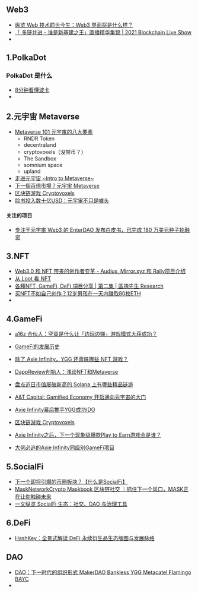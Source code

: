 
## Web3
- [纵览 Web 技术前世今生：Web3 界面将是什么样？](https://www.chainnews.com/articles/680126177929.htm)
- [「 多链并进 - 谁是新基建之王」直播精华集锦 | 2021 Blockchain Live Show](https://www.chainnews.com/articles/460302164316.htm)
- 

## 1.PolkaDot

### PolkaDot 是什么

- [8分钟看懂波卡](https://www.youtube.com/watch?v=jTNDzHLRRuM&t=319s)
- 



## 2.元宇宙 Metaverse

- [Metaverse 101 元宇宙的八大要素](https://www.bilibili.com/video/BV1X3411B7Na?spm_id_from=333.999.0.0)
  - RNDR Token
  - decentraland
  - cryptovoxels（没带币？）
  - The Sandbox
  - somnium space
  - upland
- [走进元宇宙 ~Intro to Metaverse~](https://www.bilibili.com/video/BV1nv411A7nC?spm_id_from=333.999.0.0)
- [下一個百倍市場？元宇宙 Metaverse](https://www.youtube.com/watch?v=GzHlzTcJub8&t=1041s)
- [区块链游戏 Cryptovoxels](https://www.bilibili.com/video/BV1yQ4y167UL?spm_id_from=333.999.0.0)
- [脸书投入数十亿USD：元宇宙不只是噱头](https://www.bilibili.com/video/BV1564y1879f?spm_id_from=333.999.0.0)


#### 关注的项目

- [专注于元宇宙 Web3 的 EnterDAO 发布白皮书，已完成 180 万美元种子轮融资](https://www.chainnews.com/news/632154644574.htm)

## 3.NFT
- [Web3.0 和 NFT 带来的创作者变革 - Audius, Mirror.xyz 和 Rally项目介绍 ](https://www.youtube.com/watch?v=XgWP8PHhXow)
- [从 Loot 看 NFT](https://www.bilibili.com/video/BV15f4y1w7eP?spm_id_from=333.999.0.0)
- [各種NFT, GameFi, DeFi 項目分享 | 第二集 | 區塊先生 Research](https://www.youtube.com/watch?v=jKEVxiQQKxw&t=68s)
- [买NFT不如自己创作？12岁男孩在一天内赚取80枚ETH](https://m.bitalk.com/news/detail/525551197495627776)
- 


## 4.GameFi

- [a16z 合伙人：究竟是什么让「边玩边赚」游戏模式大获成功？](https://www.chainnews.com/articles/658402597993.htm)
- [GameFi的发展历史](https://www.bilibili.com/video/BV1Zo4y1m7t3?spm_id_from=333.999.0.0)
- [除了 Axie Infinity，YGG 还青睐哪些 NFT 游戏？
](https://www.chainnews.com/articles/373029919838.htm)
- [DappReview创始人：浅谈NFT和Metaverse
](https://www.jinse.com/blockchain/1113740.html)
- [盘点近日市值屡破新高的 Solana 上有哪些精品链游](https://www.chainnews.com/articles/927338764332.htm)
- [A&T Capital: Gamified Economy 开启通向元宇宙的大门](https://www.chainnews.com/articles/132294409674.htm)

- [Axie Infinity幕后推手YGG成功IDO](https://www.feixiaohao.co/news/10205316.html)

- [区块链游戏 Cryptovoxels](https://www.bilibili.com/video/BV1yQ4y167UL?spm_id_from=333.999.0.0)
- [Axie Infinity之后，下一个现象级爆款Play to Earn游戏会是谁？](https://www.feixiaohao.co/news/10167615.html)
- [大佬必追的Axie Infinity同级别GameFi项目](https://www.feixiaohao.co/news/10214364.html)



## 5.SocialFi

- [下一个即将引爆的币圈板块？【什么是SocialFi】](https://www.youtube.com/watch?v=Mpe8LEZLZ4Y)
- [MaskNetworkCrypto Maskbook 区块链社交 ｜抓住下一个风口，MASK正在让你触碰未来](https://www.youtube.com/watch?v=tGL-o0JtYXg&t=416s)
- [一文纵览 SocialFi 生态：社交、DAO 与治理工具](https://www.chainnews.com/articles/171576824425.htm)

## 6.DeFi

- [HashKey：全景式解读 DeFi 永续衍生品生态版图与发展脉络](https://www.chainnews.com/articles/546845106634.htm)


## DAO
- [DAO：下一时代的组织形式 MakerDAO Bankless YGG Metacatel Flamingo BAYC](https://www.bilibili.com/video/BV1BQ4y1y7o6)
- 